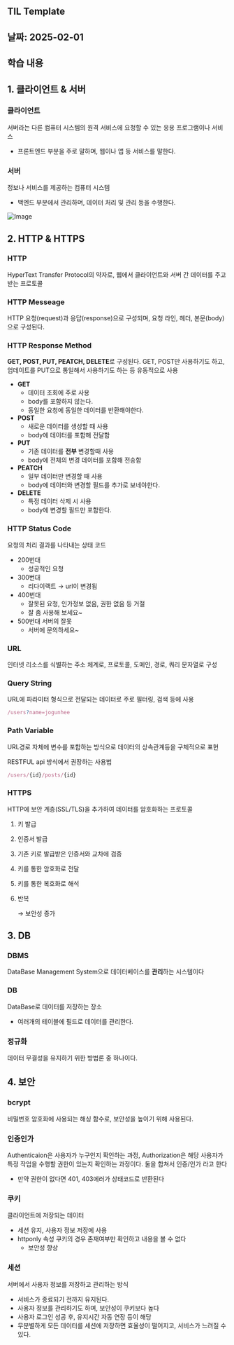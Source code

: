 ## TIL Template

## 날짜: 2025-02-01

## 학습 내용

<aside>

</aside>

## 1. 클라이언트 & 서버

### 클라이언트

서버라는 다른 컴퓨터 시스템의 원격 서비스에 요청할 수 있는 응용 프로그램이나 서비스

- 프론트엔드 부분을 주로 말하며, 웹이나 앱 등 서비스를 말한다.

### 서버

정보나 서비스를 제공하는 컴퓨터 시스템

- 백엔드 부분에서 관리하며, 데이터 처리 및 관리 등을 수행한다.

![Image](https://github.com/user-attachments/assets/a4808977-5d7a-47b5-b294-f0815f58c51f)

## 2. HTTP & HTTPS

### HTTP

HyperText Transfer Protocol의 약자로, 웹에서 클라이언트와 서버 간 데이터를 주고받는 프로토콜

### HTTP Messeage

HTTP 요청(request)과 응답(response)으로 구성되며, 요청 라인, 헤더, 본문(body)으로 구성된다.

### HTTP Response Method

**GET, POST, PUT, PEATCH, DELETE**로 구성된다. GET, POST만 사용하기도 하고, 업데이트를 PUT으로 통일해서 사용하기도 하는 등 유동적으로 사용

- **GET**
  - 데이터 조회에 주로 사용
  - body를 포함하지 않는다.
  - 동일한 요청에 동일한 데이터를 반환해야한다.
- **POST**
  - 새로운 데이터를 생성할 때 사용
  - body에 데이터를 포함해 전달함
- **PUT**
  - 기존 데이터를 **전부** 변경할때 사용
  - body에 전체의 변경 데이터를 포함해 전송함
- **PEATCH**
  - 일부 데이터만 변경할 때 사용
  - body에 데이터와 변경할 필드를 추가로 보네야한다.
- **DELETE**
  - 특정 데이터 삭제 시 사용
  - body에 변경할 필드만 포함한다.

### HTTP Status Code

요청의 처리 결과를 나타내는 상태 코드

- 200번대
  - 성공적인 요청
- 300번대
  - 리다이랙트 → url이 변경됨
- 400번대
  - 잘못된 요청, 인가정보 없음, 권한 없음 등 거절
  - 잘 좀 사용해 보세요~
- 500번대 서버의 잘못
  - 서버에 문의하세요~

### URL

인터넷 리소스를 식별하는 주소 체계로, 프로토콜, 도메인, 경로, 쿼리 문자열로 구성

### Query String

URL에 파라미터 형식으로 전달되는 데이터로 주로 필터링, 검색 등에 사용

```jsx
/users?name=jogunhee
```

### Path Variable

URL경로 자체에 변수를 포함하는 방식으로 데이터의 상속관계등을 구체적으로 표현

RESTFUL api 방식에서 권장하는 사용법

```jsx
/users/{id}/posts/{id}
```

### HTTPS

HTTP에 보안 계층(SSL/TLS)을 추가하여 데이터를 암호화하는 프로토콜

1. 키 발급
2. 인증서 발급
3. 기존 키로 발급받은 인증서와 교차에 검증
4. 키를 통한 암호화로 전달
5. 키를 통한 복호화로 해석
6. 반복

   → 보안성 증가

## 3. DB

### DBMS

DataBase Management System으로 데이터베이스를 **관리**하는 시스템이다

### DB

DataBase로 데이터를 저장하는 장소

- 여러개의 테이블에 필드로 데이터를 관리한다.

### 정규화

데이터 무결성을 유지하기 위한 방법론 중 하나이다.

## 4. 보안

### bcrypt

비밀번호 암호화에 사용되는 해싱 함수로, 보안성을 높이기 위해 사용된다.

### 인증인가

Authenticaion은 사용자가 누구인지 확인하는 과정, Authorization은 해당 사용자가 특정 작업을 수행할 권한이 있는지 확인하는 과정이다. 둘을 합쳐서 인증/인가 라고 한다

- 만약 권한이 없다면 401, 403에러가 상태코드로 반환된다

### 쿠키

클라이언트에 저장되는 데이터

- 세션 유지, 사용자 정보 저장에 사용
- httponly 속성 쿠키의 경우 존재여부만 확인하고 내용을 볼 수 없다
  - 보안성 향상

### 세션

서버에서 사용자 정보를 저장하고 관리하는 방식

- 서비스가 종료되기 전까지 유지된다.
- 사용자 정보를 관리하기도 하며, 보안성이 쿠키보다 높다
- 사용자 로그인 성공 후, 유지시간 자동 연장 등이 해당
- 무분별하게 모든 데이터를 세션에 저장하면 효율성이 떨어지고, 서비스가 느려질 수 있다.
